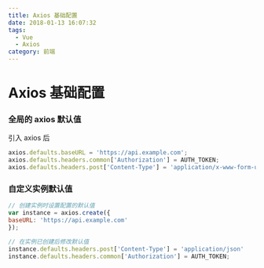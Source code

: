 ```yaml
---
title: Axios 基础配置
date: 2018-01-13 16:07:32
tags:
  - Vue
  - Axios
category: 前端
---
```


# Axios 基础配置

### 全局的 axios 默认值

引入 axios 后

```js
axios.defaults.baseURL = 'https://api.example.com';
axios.defaults.headers.common['Authorization'] = AUTH_TOKEN;
axios.defaults.headers.post['Content-Type'] = 'application/x-www-form-urlencoded';
```

### 自定义实例默认值

```js
// 创建实例时设置配置的默认值
var instance = axios.create({
baseURL: 'https://api.example.com'
});

// 在实例已创建后修改默认值
instance.defaults.headers.post['Content-Type'] = 'application/json'
instance.defaults.headers.common['Authorization'] = AUTH_TOKEN;
```
